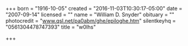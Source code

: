 +++
born = "1916-10-05"
created = "2016-11-03T10:30:17-05:00"
date = "2007-09-14"
licensed = ""
name = "William D. Snyder"
obituary = ""
photocredit = "www.qsl.net/pa0abm/ghe/epiloghe.htm"
silentkeyhq = "0561304478747393"
title = "w0lhs"

+++
